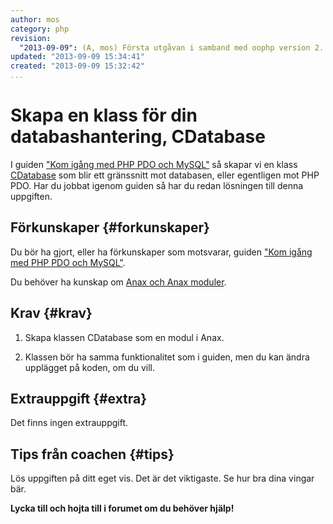 ```yaml
---
author: mos
category: php
revision:
  "2013-09-09": (A, mos) Första utgåvan i samband med oophp version 2.
updated: "2013-09-09 15:34:41"
created: "2013-09-09 15:32:42"
...
```

Skapa en klass för din databashantering, CDatabase
==================================

I guiden ["Kom igång med PHP PDO och MySQL"](kunskap/kom-igang-med-php-pdo-och-mysql) så skapar vi en klass [CDatabase](kunskap/kom-igang-med-php-pdo-och-mysql#cdatabase) som blir ett gränssnitt mot databasen, eller egentligen mot PHP PDO. Har du jobbat igenom guiden så har du redan lösningen till denna uppgiften. 

<!--more-->



Förkunskaper {#forkunskaper}
-----------------------

Du bör ha gjort, eller ha förkunskaper som motsvarar, guiden ["Kom igång med PHP PDO och MySQL"](kunskap/kom-igang-med-php-pdo-och-mysql). 

Du behöver ha kunskap om [Anax och Anax moduler](kunskap/anax-en-hallbar-struktur-for-dina-webbapplikationer).



Krav {#krav}
-----------------------

1. Skapa klassen CDatabase som en modul i Anax. 

2. Klassen bör ha samma funktionalitet som i guiden, men du kan ändra upplägget på koden, om du vill.



Extrauppgift {#extra}
-----------------------

Det finns ingen extrauppgift.



Tips från coachen {#tips}
-----------------------

Lös uppgiften på ditt eget vis. Det är det viktigaste. Se hur bra dina vingar bär.

**Lycka till och hojta till i forumet om du behöver hjälp!**




